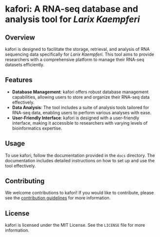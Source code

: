 # kafori: A RNA-seq database and analysis tool for *Larix Kaempferi*

## Overview

kafori is designed to facilitate the storage, retrieval, and analysis of RNA sequencing data specifically for *Larix Kaempferi*. This tool aims to provide researchers with a comprehensive platform to manage their RNA-seq datasets efficiently.

## Features

- **Database Management**: kafori offers robust database management capabilities, allowing users to store and organize their RNA-seq data effectively.
- **Data Analysis**: The tool includes a suite of analysis tools tailored for RNA-seq data, enabling users to perform various analyses with ease.
- **User-Friendly Interface**: kafori is designed with a user-friendly interface, making it accessible to researchers with varying levels of bioinformatics expertise.

## Usage

To use kafori, follow the documentation provided in the `docs` directory. The documentation includes detailed instructions on how to set up and use the tool effectively.

## Contributing

We welcome contributions to kafori! If you would like to contribute, please see the [contribution guidelines](docs/CONTRIBUTING.md) for more information.

## License

kafori is licensed under the MIT License. See the `LICENSE` file for more information.
